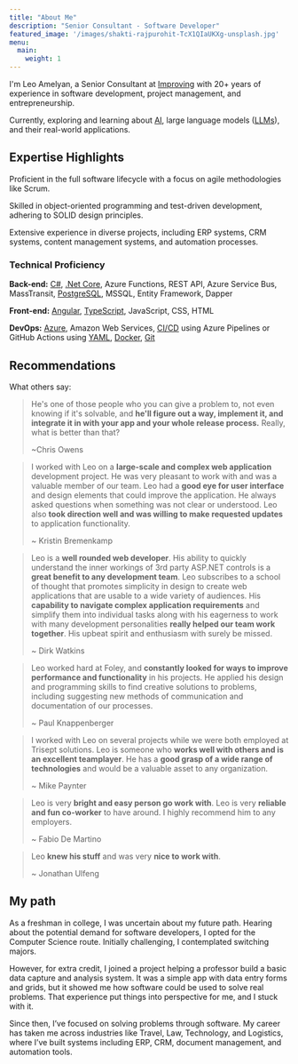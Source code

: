 ```yaml
---
title: "About Me"
description: "Senior Consultant - Software Developer"
featured_image: '/images/shakti-rajpurohit-TcX1QIaUKXg-unsplash.jpg'
menu:
  main:
    weight: 1
---
```


I'm Leo Amelyan, a Senior Consultant at  [Improving](https://www.improving.com/) with 20+ years of experience in software development, project management, and entrepreneurship.

Currently, exploring and learning about [AI](../tags/ai), large language models ([LLMs](../tags/llm)), and their real-world applications.

## Expertise Highlights

Proficient in the full software lifecycle with a focus on agile methodologies like Scrum.

Skilled in object-oriented programming and test-driven development, adhering to SOLID design principles.

Extensive experience in diverse projects, including ERP systems, CRM systems, content management systems, and automation processes.


### Technical Proficiency


**Back-end:** 
[C#](../tags/csharp),
[.Net Core](../tags/dot-net),
Azure Functions, 
REST API, 
Azure Service Bus, 
MassTransit, 
[PostgreSQL](../tags/postgres), 
MSSQL, 
Entity Framework, 
Dapper

**Front-end:**
[Angular](../tags/angular), 
[TypeScript](../tags/typescript), 
JavaScript, 
CSS, 
HTML


**DevOps:** 
[Azure](../tags/azure), 
Amazon Web Services, 
[CI/CD](../tags/ci-cd/) using Azure Pipelines or GitHub Actions using [YAML](../tags/yaml), 
[Docker](../tags/docker/), 
[Git](../tags/git)

## Recommendations
What others say:

> He's one of those people who you can give a problem to, not even knowing if it's solvable, 
> and **he'll figure out a way, implement it, and integrate it in with your app and your whole release process.** Really, what is better than that?
> 
> ~Chris Owens


> I worked with Leo on a **large-scale and complex web application** development project. He was very pleasant to work with and was a valuable member of our team. Leo had a **good eye for user interface** and design elements that could improve the application. He always asked questions when something was not clear or understood. Leo also **took direction well and was willing to make requested updates** to application functionality.
> 
> ~ Kristin Bremenkamp

> Leo is a **well rounded web developer**. His ability to quickly understand the inner workings of 3rd party ASP.NET controls is a **great benefit to any development team**. Leo subscribes to a school of thought that promotes simplicity in design to create web applications that are usable to a wide variety of audiences. His **capability to navigate complex application requirements** and simplify them into individual tasks along with his eagerness to work with many development personalities **really helped our team work together**. His upbeat spirit and enthusiasm with surely be missed.
> 
> ~ Dirk Watkins

> Leo worked hard at Foley, and **constantly looked for ways to improve performance and functionality** in his projects. He applied his design and programming skills to find creative solutions to problems, including suggesting new methods of communication and documentation of our processes.
> 
> ~ Paul Knappenberger

> I worked with Leo on several projects while we were both employed at Trisept solutions. Leo is someone who **works well with others and is an excellent teamplayer**. He has a **good grasp of a wide range of technologies** and would be a valuable asset to any organization.
> 
> ~ Mike Paynter


> Leo is very **bright and easy person go work with**. Leo is very **reliable and fun co-worker** to have around. I highly recommend him to any employers.
>
> ~ Fabio De Martino


> Leo **knew his stuff** and was very **nice to work with**.
> 
> ~ Jonathan Ulfeng

## My path
As a freshman in college, I was uncertain about my future path.
Hearing about the potential demand for software developers, I opted for the Computer Science route.
Initially challenging, I contemplated switching majors.

However, for extra credit, I joined a project helping a professor build a basic data capture and analysis system. 
It was a simple app with data entry forms and grids, but it showed me how software could be used to solve real problems. That experience put things into perspective for me, and I stuck with it.

Since then, I’ve focused on solving problems through software. 
My career has taken me across industries like Travel, Law, Technology, and Logistics, 
where I’ve built systems including ERP, CRM, document management, and automation tools.


